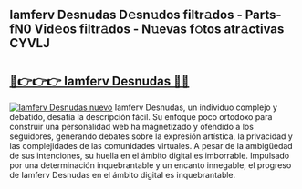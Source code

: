 ## Iamferv Desnudas D𝚎sn𝚞dos filtr𝚊dos - Parts-fN0 Vid𝚎os filtr𝚊dos - N𝚞evas f𝚘tos atr𝚊ctivas CYVLJ

# <h2><a href="http://mbbgvm.tromn.icu/?c=Iamferv+Desnudas">🔗👉👉👉 Iamferv Desnudas 🔗🔗</a></h2>

[![Iamferv Desnudas nuevo](https://i.imgur.com/pEAQMta.gif)](http://mbbgvm.tromn.icu/?c=Iamferv+Desnudas)
Iamferv Desnudas, un individuo complejo y debatido, desafía la descripción fácil. Su enfoque poco ortodoxo para construir una personalidad web ha magnetizado y ofendido a los seguidores, generando debates sobre la expresión artística, la privacidad y las complejidades de las comunidades virtuales. A pesar de la ambigüedad de sus intenciones, su huella en el ámbito digital es imborrable. Impulsado por una determinación inquebrantable y un encanto innegable, el progreso de Iamferv Desnudas en el ámbito digital es inquebrantable.
